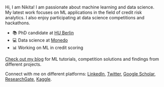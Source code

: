 Hi, I am Nikita! I am passionate about machine learning and data science. My latest work focuses on ML applications in the field of credit risk analytics. I also enjoy participating at data science competitions and hackathons.

- 📚 PhD candidate at [HU Berlin](https://www.wiwi.hu-berlin.de/en)
- 💻 Data science at [Monedo](https://www.monedo.com)
- 📊 Working on ML in credit scoring

[Check out my blog](https://kozodoi.me) for ML tutorials, competition solutions and findings from different projects.

Connect with me on different platforms: [LinkedIn](https://www.linkedin.com/in/kozodoi/), [Twitter](https://twitter.com/n_kozodoi), [Google Scholar](https://scholar.google.com/citations?user=58tMuD0AAAAJ&amp;hl=en), [ResearchGate](https://www.researchgate.net/profile/Nikita_Kozodoi), [Kaggle](https://www.kaggle.com/kozodoi).
